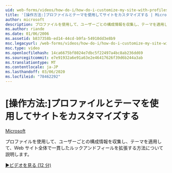 ```yaml
---
uid: web-forms/videos/how-do-i/how-do-i-customize-my-site-with-profiles-and-themes
title: '[操作方法:]プロファイルとテーマを使用してサイトをカスタマイズする | Microsoft Docs'
author: microsoft
description: プロファイルを使用して、ユーザーごとの構成情報を収集し、テーマを適用して、Web サイト全体で一貫したルックアンドフィールを拡張する方法について説明します。
ms.author: riande
ms.date: 01/06/2006
ms.assetid: b837358b-ed14-44cd-b9fa-54910dd3e8b9
msc.legacyurl: /web-forms/videos/how-do-i/how-do-i-customize-my-site-with-profiles-and-themes
msc.type: video
ms.openlocfilehash: 14ca6675bf8024e7dbc5f22497a4bc8ab236dd69
ms.sourcegitcommit: e7e91932a6e91a63e2e46417626f39d6b244a3ab
ms.translationtype: MT
ms.contentlocale: ja-JP
ms.lasthandoff: 03/06/2020
ms.locfileid: "78462292"
---
```

# <a name="how-do-i-customize-my-site-with-profiles-and-themes"></a>[操作方法:]プロファイルとテーマを使用してサイトをカスタマイズする

[Microsoft](https://github.com/microsoft)

プロファイルを使用して、ユーザーごとの構成情報を収集し、テーマを適用して、Web サイト全体で一貫したルックアンドフィールを拡張する方法について説明します。

[&#9654;ビデオを見る (12 分)](https://channel9.msdn.com/Blogs/ASP-NET-Site-Videos/how-do-i-customize-my-site-with-profiles-and-themes)
